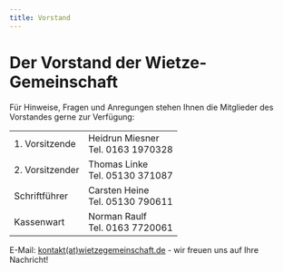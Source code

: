 ```yaml
---
title: Vorstand
---
```

# Der Vorstand der Wietze-Gemeinschaft

Für Hinweise, Fragen und Anregungen stehen Ihnen die Mitglieder des Vorstandes gerne zur Verfügung:
<table align=center>
<tr><td class="funktion">1. Vorsitzende</td><td>Heidrun Miesner<br>Tel. 0163 1970328 </td></tr>
<tr><td class="funktion">2. Vorsitzender</td><td>Thomas Linke<br>Tel. 05130 371087 </td></tr>
<tr><td class="funktion">Schriftführer</td><td>Carsten Heine<br>Tel. 05130 790611 </td></tr>
<tr><td class="funktion">Kassenwart</td><td>Norman Raulf<br>Tel. 0163 7720061</td></tr>
</table>

E-Mail: <a href="&#109;&#097;&#105;&#108;&#116;&#111;&#058;&#107;&#111;&#110;&#116;&#097;&#107;&#116;&#064;&#119;&#105;&#101;&#116;&#122;&#101;&#103;&#101;&#109;&#101;&#105;&#110;&#115;&#099;&#104;&#097;&#102;&#116;&#046;&#100;&#101;">kontakt(at)wietzegemeinschaft.de</a> - wir freuen uns auf Ihre Nachricht!

